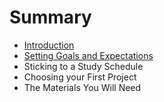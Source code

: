 # Summary

* [Introduction](README.md)
* [Setting Goals and Expectations](setting_goals_and_expectations.md)
* Sticking to a Study Schedule
* Choosing your First Project
* The Materials You Will Need

